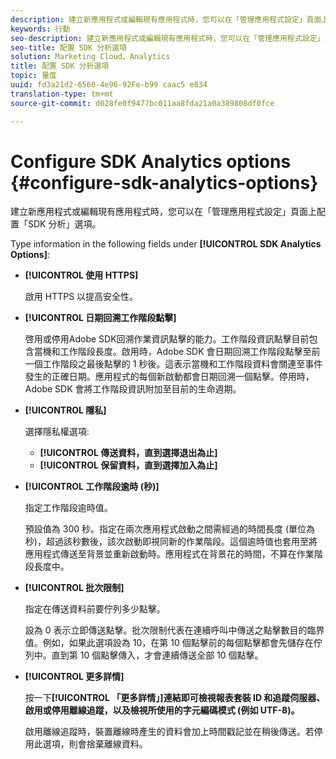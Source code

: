 ```yaml
---
description: 建立新應用程式或編輯現有應用程式時，您可以在「管理應用程式設定」頁面上配置「SDK 分析」選項。
keywords: 行動
seo-description: 建立新應用程式或編輯現有應用程式時，您可以在「管理應用程式設定」頁面上配置「SDK 分析」選項。
seo-title: 配置 SDK 分析選項
solution: Marketing Cloud、Analytics
title: 配置 SDK 分析選項
topic: 量度
uuid: fd3a21d2-6560-4e96-92Fe-b99 caac5 e834
translation-type: tm+mt
source-git-commit: d028fe0f9477bc011aa8fda21a0a389808df0fce

---
```



# Configure SDK Analytics options {#configure-sdk-analytics-options}

建立新應用程式或編輯現有應用程式時，您可以在「管理應用程式設定」頁面上配置「SDK 分析」選項。

Type information in the following fields under **[!UICONTROL SDK Analytics Options]**:

* **[!UICONTROL 使用 HTTPS]**

   啟用 HTTPS 以提高安全性。

* **[!UICONTROL 日期回溯工作階段點擊]**

   啓用或停用Adobe SDK回溯作業資訊點擊的能力。工作階段資訊點擊目前包含當機和工作階段長度。啟用時，Adobe SDK 會日期回溯工作階段點擊至前一個工作階段之最後點擊的 1 秒後。這表示當機和工作階段資料會關連至事件發生的正確日期。應用程式的每個新啟動都會日期回溯一個點擊。停用時，Adobe SDK 會將工作階段資訊附加至目前的生命週期。

* **[!UICONTROL 隱私]**

   選擇隱私權選項:

   * **[!UICONTROL 傳送資料，直到選擇退出為止]**
   * **[!UICONTROL 保留資料，直到選擇加入為止]**

* **[!UICONTROL 工作階段逾時 (秒)]**

   指定工作階段逾時值。

   預設值為 300 秒。指定在兩次應用程式啟動之間需經過的時間長度 (單位為秒)，超過該秒數後，該次啟動即視同新的作業階段。這個逾時值也套用至將應用程式傳送至背景並重新啟動時。應用程式在背景花的時間，不算在作業階段長度中。

* **[!UICONTROL 批次限制]**

   指定在傳送資料前要佇列多少點擊。

   設為 0 表示立即傳送點擊。批次限制代表在連續呼叫中傳送之點擊數目的臨界值。例如，如果此選項設為 10，在第 10 個點擊前的每個點擊都會先儲存在佇列中。直到第 10 個點擊傳入，才會連續傳送全部 10 個點擊。

* **[!UICONTROL 更多詳情]**

   按一下&#x200B;**[!UICONTROL 「更多詳情」]連結即可檢視報表套裝 ID 和追蹤伺服器、啟用或停用離線追蹤，以及檢視所使用的字元編碼模式 (例如 UTF-8)。**

   啟用離線追蹤時，裝置離線時產生的資料會加上時間戳記並在稍後傳送。若停用此選項，則會捨棄離線資料。
